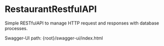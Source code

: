 # RestaurantRestfulAPI
Simple RESTfulAPI to manage HTTP request and responses with database processes.

Swagger-UI path: {root}/swagger-ui/index.html
